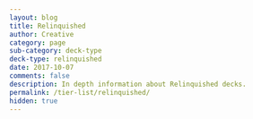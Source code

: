 ```yaml
---
layout: blog
title: Relinquished
author: Creative
category: page
sub-category: deck-type
deck-type: relinquished
date: 2017-10-07
comments: false
description: In depth information about Relinquished decks.
permalink: /tier-list/relinquished/
hidden: true
---
```








